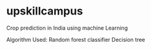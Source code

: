 # upskillcampus
Crop prediction in India  using machine Learning 

Algorithm Used:
Random forest classifier
Decision tree
